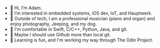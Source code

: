 - 👋 Hi, I’m Adam.
- 👀 I’m interested in embedded systems, iOS dev, IoT, and Hauptwerk.
- 🥳 Outside of tech, I am a professional musician (piano and organ) and enjoy photography, Jeeping, and my dog.
- 👾 I'm comfortable in Swift, C/C++, Python, Java, and git.
- 🤔 Maybe I should use Github more than local git.
- 🌱 Learning is fun, and I'm working my way through The Odin Project.

<!---
waterproofpiano/waterproofpiano is a ✨ special ✨ repository because its `README.md` (this file) appears on your GitHub profile.
You can click the Preview link to take a look at your changes.
--->
